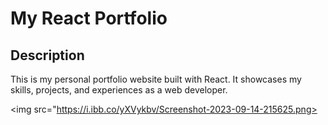 # My React Portfolio

## Description

This is my personal portfolio website built with React. It showcases my skills, projects, and experiences as a web developer.

<img src="https://i.ibb.co/yXVykbv/Screenshot-2023-09-14-215625.png>
